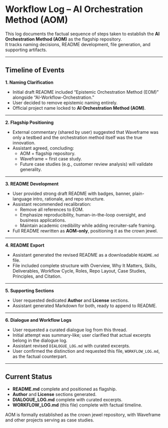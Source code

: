 # Workflow Log – AI Orchestration Method (AOM)

This log documents the factual sequence of steps taken to establish the **AI Orchestration Method (AOM)** as the flagship repository.  
It tracks naming decisions, README development, file generation, and supporting artifacts.

---

## Timeline of Events

**1. Naming Clarification**  
- Initial draft README included “Epistemic Orchestration Method (EOM)” alongside “AI-Workflow-Orchestration.”  
- User decided to remove epistemic naming entirely.  
- Official project name locked to **AI Orchestration Method (AOM)**.  

---

**2. Flagship Positioning**  
- External commentary (shared by user) suggested that Waveframe was only a testbed and the orchestration method itself was the true innovation.  
- Assistant agreed, concluding:  
  - AOM = flagship repository.  
  - Waveframe = first case study.  
  - Future case studies (e.g., customer review analysis) will validate generality.  

---

**3. README Development**  
- User provided strong draft README with badges, banner, plain-language intro, rationale, and repo structure.  
- Assistant recommended recalibration:  
  - Remove all references to EOM.  
  - Emphasize reproducibility, human-in-the-loop oversight, and business applications.  
  - Maintain academic credibility while adding recruiter-safe framing.  
- Full README rewritten as **AOM-only**, positioning it as the crown jewel.  

---

**4. README Export**  
- Assistant generated the revised README as a downloadable `README.md` file.  
- File included complete structure with Overview, Why It Matters, Skills, Deliverables, Workflow Cycle, Roles, Repo Layout, Case Studies, Principles, and Citation.  

---

**5. Supporting Sections**  
- User requested dedicated **Author** and **License** sections.  
- Assistant generated Markdown for both, ready to append to README.  

---

**6. Dialogue and Workflow Logs**  
- User requested a curated dialogue log from this thread.  
- Initial attempt was summary-like; user clarified that actual excerpts belong in the dialogue log.  
- Assistant revised `DIALOGUE_LOG.md` with curated excerpts.  
- User confirmed the distinction and requested this file, `WORKFLOW_LOG.md`, as the factual counterpart.  

---

## Current Status

- **README.md** complete and positioned as flagship.  
- **Author** and **License** sections generated.  
- **DIALOGUE_LOG.md** complete with curated excerpts.  
- **WORKFLOW_LOG.md** (this file) complete with factual timeline.  

AOM is formally established as the crown jewel repository, with Waveframe and other projects serving as case studies.
